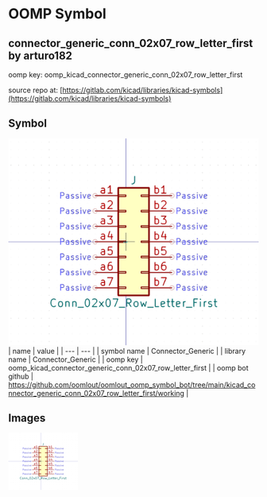 # OOMP Symbol  
## connector_generic_conn_02x07_row_letter_first  by arturo182  
  
oomp key: oomp_kicad_connector_generic_conn_02x07_row_letter_first  
  
source repo at: [https://gitlab.com/kicad/libraries/kicad-symbols](https://gitlab.com/kicad/libraries/kicad-symbols)  
## Symbol  
  
[![working.png](working_600.png)](working.png)  
| name | value | 
| --- | --- | 
| symbol name | Connector_Generic | 
| library name | Connector_Generic | 
| oomp key | oomp_kicad_connector_generic_conn_02x07_row_letter_first | 
| oomp bot github | https://github.com/oomlout/oomlout_oomp_symbol_bot/tree/main/kicad_connector_generic_conn_02x07_row_letter_first/working | 
## Images  
  
[![working.png](working_140.png)](working.png)  
